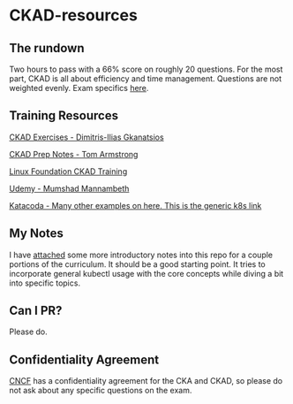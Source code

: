 # CKAD-resources

## The rundown

Two hours to pass with a 66% score on roughly 20 questions. For the most part, CKAD is all about efficiency and time management. Questions are not weighted evenly. Exam specifics 
[here](https://www.cncf.io/certification/cka/faq/).

## Training Resources

[CKAD Exercises - Dimitris-Ilias Gkanatsios](https://github.com/dgkanatsios/CKAD-exercises)

[CKAD Prep Notes - Tom Armstrong](https://github.com/twajr/ckad-prep-notes)

[Linux Foundation CKAD Training](https://www.cncf.io/certification/ckad/)

[Udemy - Mumshad Mannambeth](https://www.udemy.com/certified-kubernetes-application-developer/)

[Katacoda - Many other examples on here. This is the generic k8s link](https://www.katacoda.com/courses/kubernetes)

## My Notes

I have [attached](#) some more introductory notes into this repo for a couple portions of the curriculum. It should be a good starting point. It tries to incorporate general kubectl usage with the core concepts while diving a bit into specific topics. 

## Can I PR? 

Please do.

## Confidentiality Agreement

[CNCF](https://www.cncf.io/certification/agreement/) has a confidentiality agreement for the CKA and CKAD, so please do not ask about any specific questions on the exam.
